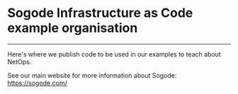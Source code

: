 # Sogode Infrastructure as Code example organisation
---

Here's where we publish code to be used in our examples to teach about NetOps.  

See our main website for more information about Sogode: https://sogode.com/